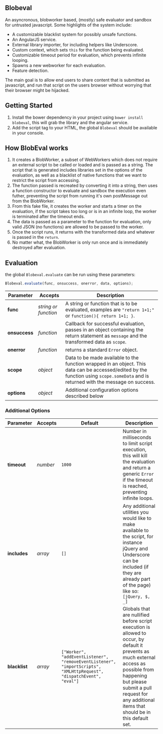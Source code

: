 ## Blobeval

An asyncronous, blobworker based, (mostly) safe evaluator and sandbox for untrusted javascript. Some highlights of the system include:

* A customizable blacklist system for possibly unsafe functions.
* An AngularJS service.
* External library importer, for including helpers like Underscore.
* Custom context, which sets `this` for the function being evaluated.
* Customizable timeout period for evaluation, which prevents infinite looping.
* Spawns a new webworker for each evaluation.
* Feature detection.

The main goal is to allow end users to share content that is submitted as javascript, and run that script on the users browser without worrying that their browser might be hijacked.

## Getting Started

1. Install the bower dependency in your project using `bower install blobeval`, this will grab the library and the angular service.
2. Add the script tag to your HTML, the global `Blobeval` should be available in your console.

## How BlobEval works

1. It creates a BlobWorker, a subset of WebWorkers which does not require an external script to be called or loaded and is passed as a string. The script that is generated includes libraries set in the options of the evaluation, as well as a blacklist of native functions that we want to restrict the script from accessing.
2. The function passed is recreated by converting it into a string, then uses a function constructor to evaluate and sandbox the execution even futher, preventing the script from running it's own postMessage out from the BlobWorker.
3. From this fake file, it creates the worker and starts a timer on the evaluation, if the script takes too long or is in an infinite loop, the worker is terminated after the timeout ends.
4. The data is passed as a parameter to the function for evaluation, only valid JSON (no functions) are allowed to be passed to the worker.
5. Once the script runs, it returns with the transformed data and whatever is passed in the `return`.
6. No matter what, the BlobWorker is only run once and is immediately destroyed after evaluation.

## Evaluation

the global `Blobeval.evaluate` can be run using these parameters:

```js
Blobeval.evaluate(func, onsuccess, onerror, data, options);
```

| Parameter | Accepts            | Description                                                                                                                                                                 |
|-----------|--------------------|-----------------------------------------------------------------------------------------------------------------------------------------------------------------------------|
| **func**      | *string or function* | A string or function that is to be evaluated, examples are `"return 1+1;"` or `function(){ return 1+1; }`.                                                                  |
| **onsuccess** | *function*           | Callback for successful evaluation, passes in an object containing the return statement as `message` and the transformed data as `scope`.                                   |
| **onerror**   | *function*           | returns a standard `Error` object.                                                                                                                                          |
| **scope**     | *object*             | Data to be made available to the function wrapped in an object. This data can be accessed/edited by the function using `scope.someData` and is returned with the message on success. |
| **options**   | *object*             | Additional configuration options described below                                                                                                                            |

### Additional Options

| Parameter     | Accepts  | Default                                                                                                             | Description                                                                                                                                                                                                                                     |
|---------------|----------|---------------------------------------------------------------------------------------------------------------------|-------------------------------------------------------------------------------------------------------------------------------------------------------------------------------------------------------------------------------------------------|
| **timeout**   | *number* | `1000`                                                                                                              | Number in milliseconds to limit script execution, this will kill the evaluation and return a generic `Error` if the timeout is reached, preventing infinite loops.                                                                              |
| **includes**  | *array*  | `[]`                                                                                                                | Any additional utilities you would like to make available to the script, for instance jQuery and Underscore can be included (if they are already part of the page) like so: `[jQuery, $, _]`                                                    |
| **blacklist** | *array*  | ```["Worker", "addEventListener", "removeEventListener", "importScripts", "XMLHttpRequest", "dispatchEvent", "eval"]``` | Globals that are nullified before script execution is allowed to occur, by default it prevents as much external access as possible from happening but please submit a pull request for any additional items that should be in this default set. |
